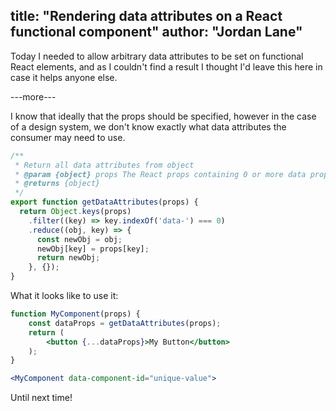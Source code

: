 title: "Rendering data attributes on a React functional component"
author: "Jordan Lane"
---

Today I needed to allow arbitrary data attributes to be set on functional React elements, and as I couldn't find a result I thought I'd leave this here in case it helps anyone else.

---more---

I know that ideally that the props should be specified, however in the case of a design system, we don't know exactly what data attributes the consumer may need to use. 

~~~javascript
/**
 * Return all data attributes from object
 * @param {object} props The React props containing 0 or more data properties
 * @returns {object}
 */
export function getDataAttributes(props) {
  return Object.keys(props)
    .filter((key) => key.indexOf('data-') === 0)
    .reduce((obj, key) => {
      const newObj = obj;
      newObj[key] = props[key];
      return newObj;
    }, {});
}
~~~

What it looks like to use it:

~~~jsx
function MyComponent(props) {
    const dataProps = getDataAttributes(props);
    return (
        <button {...dataProps}>My Button</button>
    );
}
~~~

~~~jsx
<MyComponent data-component-id="unique-value">
~~~

Until next time!
